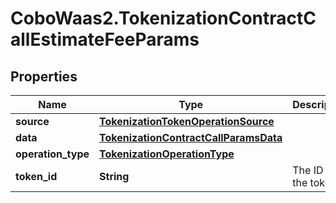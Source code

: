 # CoboWaas2.TokenizationContractCallEstimateFeeParams

## Properties

Name | Type | Description | Notes
------------ | ------------- | ------------- | -------------
**source** | [**TokenizationTokenOperationSource**](TokenizationTokenOperationSource.md) |  | [optional] 
**data** | [**TokenizationContractCallParamsData**](TokenizationContractCallParamsData.md) |  | [optional] 
**operation_type** | [**TokenizationOperationType**](TokenizationOperationType.md) |  | 
**token_id** | **String** | The ID of the token. | 


